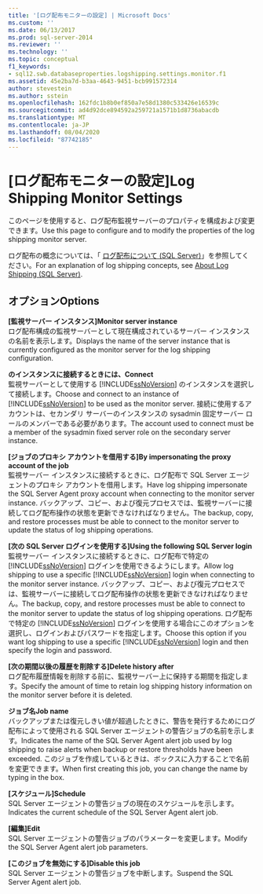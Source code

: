 ```yaml
---
title: '[ログ配布モニターの設定] | Microsoft Docs'
ms.custom: ''
ms.date: 06/13/2017
ms.prod: sql-server-2014
ms.reviewer: ''
ms.technology: ''
ms.topic: conceptual
f1_keywords:
- sql12.swb.databaseproperties.logshipping.settings.monitor.f1
ms.assetid: 45e2ba7d-b3aa-4643-9451-bcb991572314
author: stevestein
ms.author: sstein
ms.openlocfilehash: 162fdc1b8b0ef850a7e58d1380c533426e16539c
ms.sourcegitcommit: ad4d92dce894592a259721a1571b1d8736abacdb
ms.translationtype: MT
ms.contentlocale: ja-JP
ms.lasthandoff: 08/04/2020
ms.locfileid: "87742185"
---
```

# <a name="log-shipping-monitor-settings"></a><span data-ttu-id="0abb8-102">[ログ配布モニターの設定]</span><span class="sxs-lookup"><span data-stu-id="0abb8-102">Log Shipping Monitor Settings</span></span>
  <span data-ttu-id="0abb8-103">このページを使用すると、ログ配布監視サーバーのプロパティを構成および変更できます。</span><span class="sxs-lookup"><span data-stu-id="0abb8-103">Use this page to configure and to modify the properties of the log shipping monitor server.</span></span>  
  
 <span data-ttu-id="0abb8-104">ログ配布の概念については、「 [ログ配布について &#40;SQL Server&#41;](../../database-engine/log-shipping/about-log-shipping-sql-server.md)」を参照してください。</span><span class="sxs-lookup"><span data-stu-id="0abb8-104">For an explanation of log shipping concepts, see [About Log Shipping &#40;SQL Server&#41;](../../database-engine/log-shipping/about-log-shipping-sql-server.md).</span></span>  
  
## <a name="options"></a><span data-ttu-id="0abb8-105">オプション</span><span class="sxs-lookup"><span data-stu-id="0abb8-105">Options</span></span>  
 <span data-ttu-id="0abb8-106">**[監視サーバー インスタンス]**</span><span class="sxs-lookup"><span data-stu-id="0abb8-106">**Monitor server instance**</span></span>  
 <span data-ttu-id="0abb8-107">ログ配布構成の監視サーバーとして現在構成されているサーバー インスタンスの名前を表示します。</span><span class="sxs-lookup"><span data-stu-id="0abb8-107">Displays the name of the server instance that is currently configured as the monitor server for the log shipping configuration.</span></span>  
  
 <span data-ttu-id="0abb8-108">**のインスタンスに接続するときには、**</span><span class="sxs-lookup"><span data-stu-id="0abb8-108">**Connect**</span></span>  
 <span data-ttu-id="0abb8-109">監視サーバーとして使用する [!INCLUDE[ssNoVersion](../../includes/ssnoversion-md.md)] のインスタンスを選択して接続します。</span><span class="sxs-lookup"><span data-stu-id="0abb8-109">Choose and connect to an instance of [!INCLUDE[ssNoVersion](../../includes/ssnoversion-md.md)] to be used as the monitor server.</span></span> <span data-ttu-id="0abb8-110">接続に使用するアカウントは、セカンダリ サーバーのインスタンスの sysadmin 固定サーバー ロールのメンバーである必要があります。</span><span class="sxs-lookup"><span data-stu-id="0abb8-110">The account used to connect must be a member of the sysadmin fixed server role on the secondary server instance.</span></span>  
  
 <span data-ttu-id="0abb8-111">**[ジョブのプロキシ アカウントを借用する]**</span><span class="sxs-lookup"><span data-stu-id="0abb8-111">**By impersonating the proxy account of the job**</span></span>  
 <span data-ttu-id="0abb8-112">監視サーバー インスタンスに接続するときに、ログ配布で SQL Server エージェントのプロキシ アカウントを借用します。</span><span class="sxs-lookup"><span data-stu-id="0abb8-112">Have log shipping impersonate the SQL Server Agent proxy account when connecting to the monitor server instance.</span></span> <span data-ttu-id="0abb8-113">バックアップ、コピー、および復元プロセスでは、監視サーバーに接続してログ配布操作の状態を更新できなければなりません。</span><span class="sxs-lookup"><span data-stu-id="0abb8-113">The backup, copy, and restore processes must be able to connect to the monitor server to update the status of log shipping operations.</span></span>  
  
 <span data-ttu-id="0abb8-114">**[次の SQL Server ログインを使用する]**</span><span class="sxs-lookup"><span data-stu-id="0abb8-114">**Using the following SQL Server login**</span></span>  
 <span data-ttu-id="0abb8-115">監視サーバー インスタンスに接続するときに、ログ配布で特定の [!INCLUDE[ssNoVersion](../../includes/ssnoversion-md.md)] ログインを使用できるようにします。</span><span class="sxs-lookup"><span data-stu-id="0abb8-115">Allow log shipping to use a specific [!INCLUDE[ssNoVersion](../../includes/ssnoversion-md.md)] login when connecting to the monitor server instance.</span></span> <span data-ttu-id="0abb8-116">バックアップ、コピー、および復元プロセスでは、監視サーバーに接続してログ配布操作の状態を更新できなければなりません。</span><span class="sxs-lookup"><span data-stu-id="0abb8-116">The backup, copy, and restore processes must be able to connect to the monitor server to update the status of log shipping operations.</span></span> <span data-ttu-id="0abb8-117">ログ配布で特定の [!INCLUDE[ssNoVersion](../../includes/ssnoversion-md.md)] ログインを使用する場合にこのオプションを選択し、ログインおよびパスワードを指定します。</span><span class="sxs-lookup"><span data-stu-id="0abb8-117">Choose this option if you want log shipping to use a specific [!INCLUDE[ssNoVersion](../../includes/ssnoversion-md.md)] login and then specify the login and password.</span></span>  
  
 <span data-ttu-id="0abb8-118">**[次の期間以後の履歴を削除する]**</span><span class="sxs-lookup"><span data-stu-id="0abb8-118">**Delete history after**</span></span>  
 <span data-ttu-id="0abb8-119">ログ配布履歴情報を削除する前に、監視サーバー上に保持する期間を指定します。</span><span class="sxs-lookup"><span data-stu-id="0abb8-119">Specify the amount of time to retain log shipping history information on the monitor server before it is deleted.</span></span>  
  
 <span data-ttu-id="0abb8-120">**ジョブ名**</span><span class="sxs-lookup"><span data-stu-id="0abb8-120">**Job name**</span></span>  
 <span data-ttu-id="0abb8-121">バックアップまたは復元しきい値が超過したときに、警告を発行するためにログ配布によって使用される SQL Server エージェントの警告ジョブの名前を示します。</span><span class="sxs-lookup"><span data-stu-id="0abb8-121">Indicates the name of the SQL Server Agent alert job used by log shipping to raise alerts when backup or restore thresholds have been exceeded.</span></span> <span data-ttu-id="0abb8-122">このジョブを作成しているときは、ボックスに入力することで名前を変更できます。</span><span class="sxs-lookup"><span data-stu-id="0abb8-122">When first creating this job, you can change the name by typing in the box.</span></span>  
  
 <span data-ttu-id="0abb8-123">**[スケジュール]**</span><span class="sxs-lookup"><span data-stu-id="0abb8-123">**Schedule**</span></span>  
 <span data-ttu-id="0abb8-124">SQL Server エージェントの警告ジョブの現在のスケジュールを示します。</span><span class="sxs-lookup"><span data-stu-id="0abb8-124">Indicates the current schedule of the SQL Server Agent alert job.</span></span>  
  
 <span data-ttu-id="0abb8-125">**[編集]**</span><span class="sxs-lookup"><span data-stu-id="0abb8-125">**Edit**</span></span>  
 <span data-ttu-id="0abb8-126">SQL Server エージェントの警告ジョブのパラメーターを変更します。</span><span class="sxs-lookup"><span data-stu-id="0abb8-126">Modify the SQL Server Agent alert job parameters.</span></span>  
  
 <span data-ttu-id="0abb8-127">**[このジョブを無効にする]**</span><span class="sxs-lookup"><span data-stu-id="0abb8-127">**Disable this job**</span></span>  
 <span data-ttu-id="0abb8-128">SQL Server エージェントの警告ジョブを中断します。</span><span class="sxs-lookup"><span data-stu-id="0abb8-128">Suspend the SQL Server Agent alert job.</span></span>  
  
  
